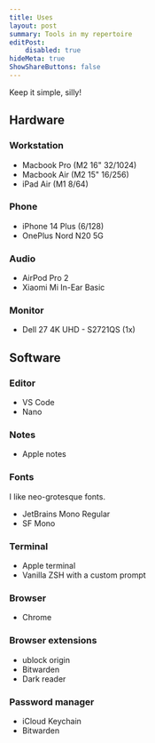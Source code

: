 ```yaml
---
title: Uses
layout: post
summary: Tools in my repertoire
editPost:
    disabled: true
hideMeta: true
ShowShareButtons: false
---
```


Keep it simple, silly!

## Hardware

### Workstation

* Macbook Pro (M2 16" 32/1024)
* Macbook Air (M2 15" 16/256)
* iPad Air (M1 8/64)

### Phone

* iPhone 14 Plus (6/128)
* OnePlus Nord N20 5G

### Audio

* AirPod Pro 2
* Xiaomi Mi In-Ear Basic

### Monitor

* Dell 27 4K UHD - S2721QS (1x)

## Software

### Editor

* VS Code
* Nano

### Notes

* Apple notes

### Fonts

I like neo-grotesque fonts.

* JetBrains Mono Regular
* SF Mono

### Terminal

* Apple terminal
* Vanilla ZSH with a custom prompt

### Browser

* Chrome

### Browser extensions

* ublock origin
* Bitwarden
* Dark reader

### Password manager

* iCloud Keychain
* Bitwarden
